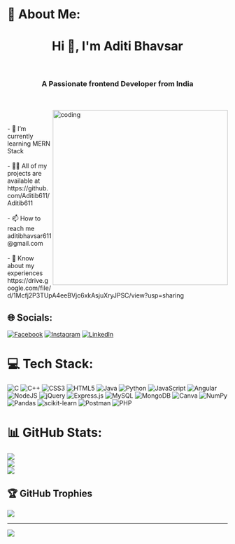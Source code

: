 # 💫 About Me:
<h1 align="center">Hi 👋, I'm Aditi Bhavsar</h1><br><h3 align="center">A Passionate frontend Developer from India</h3><br><br><img align="right" alt="coding" width="400" src="https://cdn.dribbble.com/users/17707/screenshots/2413754/rrr.gif"><br><br>- 🌱 I’m currently learning MERN Stack<br><br>- 👨‍💻 All of my projects are available at https://github.com/Aditib611/Aditib611<br><br>- 📫 How to reach me aditibhavsar611@gmail.com<br><br>- 📄 Know about my experiences https://drive.google.com/file/d/1Mcfj2P3TUpA4eeBVjc6xkAsjuXryJPSC/view?usp=sharing


## 🌐 Socials:
[![Facebook](https://img.shields.io/badge/Facebook-%231877F2.svg?logo=Facebook&logoColor=white)](https://facebook.com/aditi.bhavsar.3511) [![Instagram](https://img.shields.io/badge/Instagram-%23E4405F.svg?logo=Instagram&logoColor=white)](https://instagram.com/_aditi6112_) [![LinkedIn](https://img.shields.io/badge/LinkedIn-%230077B5.svg?logo=linkedin&logoColor=white)](https://linkedin.com/in/aditibhavsar11) 

# 💻 Tech Stack:
![C](https://img.shields.io/badge/c-%2300599C.svg?style=for-the-badge&logo=c&logoColor=white) ![C++](https://img.shields.io/badge/c++-%2300599C.svg?style=for-the-badge&logo=c%2B%2B&logoColor=white) ![CSS3](https://img.shields.io/badge/css3-%231572B6.svg?style=for-the-badge&logo=css3&logoColor=white) ![HTML5](https://img.shields.io/badge/html5-%23E34F26.svg?style=for-the-badge&logo=html5&logoColor=white) ![Java](https://img.shields.io/badge/java-%23ED8B00.svg?style=for-the-badge&logo=java&logoColor=white) ![Python](https://img.shields.io/badge/python-3670A0?style=for-the-badge&logo=python&logoColor=ffdd54) ![JavaScript](https://img.shields.io/badge/javascript-%23323330.svg?style=for-the-badge&logo=javascript&logoColor=%23F7DF1E) ![Angular](https://img.shields.io/badge/angular-%23DD0031.svg?style=for-the-badge&logo=angular&logoColor=white) ![NodeJS](https://img.shields.io/badge/node.js-6DA55F?style=for-the-badge&logo=node.js&logoColor=white) ![jQuery](https://img.shields.io/badge/jquery-%230769AD.svg?style=for-the-badge&logo=jquery&logoColor=white) ![Express.js](https://img.shields.io/badge/express.js-%23404d59.svg?style=for-the-badge&logo=express&logoColor=%2361DAFB) ![MySQL](https://img.shields.io/badge/mysql-%2300f.svg?style=for-the-badge&logo=mysql&logoColor=white) ![MongoDB](https://img.shields.io/badge/MongoDB-%234ea94b.svg?style=for-the-badge&logo=mongodb&logoColor=white) ![Canva](https://img.shields.io/badge/Canva-%2300C4CC.svg?style=for-the-badge&logo=Canva&logoColor=white) ![NumPy](https://img.shields.io/badge/numpy-%23013243.svg?style=for-the-badge&logo=numpy&logoColor=white) ![Pandas](https://img.shields.io/badge/pandas-%23150458.svg?style=for-the-badge&logo=pandas&logoColor=white) ![scikit-learn](https://img.shields.io/badge/scikit--learn-%23F7931E.svg?style=for-the-badge&logo=scikit-learn&logoColor=white) ![Postman](https://img.shields.io/badge/Postman-FF6C37?style=for-the-badge&logo=postman&logoColor=white) ![PHP](https://img.shields.io/badge/php-%23777BB4.svg?style=for-the-badge&logo=php&logoColor=white)
# 📊 GitHub Stats:
![](https://github-readme-stats.vercel.app/api?username=Aditib611&theme=dark&hide_border=false&include_all_commits=false&count_private=false)<br/>
![](https://github-readme-streak-stats.herokuapp.com/?user=Aditib611&theme=dark&hide_border=false)<br/>
![](https://github-readme-stats.vercel.app/api/top-langs/?username=Aditib611&theme=dark&hide_border=false&include_all_commits=false&count_private=false&layout=compact)

## 🏆 GitHub Trophies
![](https://github-profile-trophy.vercel.app/?username=Aditib611&theme=radical&no-frame=false&no-bg=true&margin-w=4)

---
[![](https://visitcount.itsvg.in/api?id=Aditib611&icon=0&color=0)](https://visitcount.itsvg.in)

<!-- Proudly created with GPRM ( https://gprm.itsvg.in ) -->
